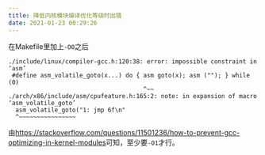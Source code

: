 ```yaml
---
title: 降低内核模块编译优化等级时出错
date: 2021-01-23 00:29:26
---
```


在Makefile里加上`-O0`之后

```text
./include/linux/compiler-gcc.h:120:38: error: impossible constraint in ‘asm’
 #define asm_volatile_goto(x...) do { asm goto(x); asm (""); } while (0)
                                      ^~~
./arch/x86/include/asm/cpufeature.h:165:2: note: in expansion of macro ‘asm_volatile_goto’
  asm_volatile_goto("1: jmp 6f\n"
  ^~~~~~~~~~~~~~~~~
```

由<https://stackoverflow.com/questions/11501236/how-to-prevent-gcc-optimizing-in-kernel-modules>可知，至少要`-O1`才行。
